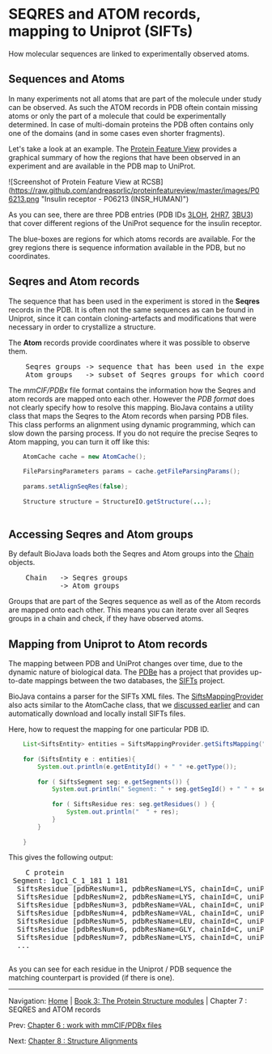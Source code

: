 SEQRES and ATOM records, mapping to Uniprot (SIFTs)
===================================================

How molecular sequences are linked to experimentally observed atoms.

## Sequences and Atoms

In many experiments not all atoms that are part of the molecule under study can be observed. As such the ATOM records in PDB oftein contain missing atoms or only the part of a molecule that could be experimentally determined. In case of multi-domain proteins the PDB often contains only one of the domains (and in some cases even shorter fragments).

Let's take a look at an example. The [Protein Feature View](https://github.com/andreasprlic/proteinfeatureview) provides a graphical summary of how the regions that have been observed in an experiment and are available in the PDB map to UniProt.

![Screenshot of Protein Feature View at RCSB]
(https://raw.github.com/andreasprlic/proteinfeatureview/master/images/P06213.png "Insulin receptor - P06213 (INSR_HUMAN)")

As you can see, there are three PDB entries (PDB IDs [3LOH](http://www.rcsb.org/pdb/explore.do?structureId=3LOH), [2HR7](http://www.rcsb.org/pdb/explore.do?structureId=2RH7), [3BU3](http://www.rcsb.org/pdb/explore.do?structureId=3BU3)) that cover different regions of the UniProt sequence for the insulin receptor.

The blue-boxes are regions for which atoms records are available. For the grey regions there is sequence information available in the PDB, but no coordinates.

## Seqres and Atom records

The sequence that has been used in the experiment is stored in the **Seqres** records in the PDB. It is often not the same sequences as can be found in Uniprot, since it can contain cloning-artefacts and modifications that were necessary in order to crystallize a structure.

The **Atom** records provide coordinates where it was possible to observe them.

<pre>
    Seqres groups -> sequence that has been used in the experiment
    Atom groups   -> subset of Seqres groups for which coordinates could be obtained
</pre>    

The *mmCIF/PDBx* file format contains the information how the Seqres and atom records are mapped onto each other. However the *PDB format* does not clearly specify how to resolve this mapping. BioJava contains a utility class that maps the Seqres to the Atom records when parsing PDB files. This class performs an alignment using dynamic programming, which can slow down the parsing process. If you do not require the precise Seqres to Atom mapping, you can turn it off like this:

```java
    AtomCache cache = new AtomCache();
            
    FileParsingParameters params = cache.getFileParsingParams();
            
    params.setAlignSeqRes(false);
            
    Structure structure = StructureIO.getStructure(...);
            
```

## Accessing Seqres and Atom groups

By default BioJava loads both the Seqres and Atom groups into the [Chain](http://www.biojava.org/docs/api/org/biojava/bio/structure/Chain.html) 
objects.

<pre>
    Chain   -> Seqres groups
            -> Atom groups
</pre>

Groups that are part of the Seqres sequence as well as of the Atom records are mapped onto each other. This means you
can iterate over all Seqres groups in a chain and check, if they have observed atoms.



## Mapping from Uniprot to Atom records 

The mapping between PDB and UniProt changes over time, due to the dynamic nature of biological data. The [PDBe](http://www.pdbe.org) has a project that provides up-to-date mappings between the two databases, the [SIFTs](http://www.ebi.ac.uk/pdbe/docs/sifts/) project. 

BioJava contains a parser for the SIFTs XML files. The [SiftsMappingProvider](http://www.biojava.org/docs/api/org/biojava/bio/structure/io/sifts/SiftsMappingProvider.html) also acts similar to the AtomCache class, that we [discussed earlier](caching.md) and can automatically download and locally install SIFTs files.

Here, how to request the mapping for one particular PDB ID.

```java
    List<SiftsEntity> entities = SiftsMappingProvider.getSiftsMapping("1gc1");
            
    for (SiftsEntity e : entities){
        System.out.println(e.getEntityId() + " " +e.getType());
        
        for ( SiftsSegment seg: e.getSegments()) {
            System.out.println(" Segment: " + seg.getSegId() + " " + seg.getStart() + " " + seg.getEnd()) ;
            
            for ( SiftsResidue res: seg.getResidues() ) {
                System.out.println("  " + res);
            }
        }
        
    }
```

This gives the following output:

<pre>
    C protein
 Segment: 1gc1_C_1_181 1 181
  SiftsResidue [pdbResNum=1, pdbResName=LYS, chainId=C, uniProtResName=K, uniProtPos=26, naturalPos=1, seqResName=LYS, pdbId=1gc1, uniProtAccessionId=P01730, notObserved=false]
  SiftsResidue [pdbResNum=2, pdbResName=LYS, chainId=C, uniProtResName=K, uniProtPos=27, naturalPos=2, seqResName=LYS, pdbId=1gc1, uniProtAccessionId=P01730, notObserved=false]
  SiftsResidue [pdbResNum=3, pdbResName=VAL, chainId=C, uniProtResName=V, uniProtPos=28, naturalPos=3, seqResName=VAL, pdbId=1gc1, uniProtAccessionId=P01730, notObserved=false]
  SiftsResidue [pdbResNum=4, pdbResName=VAL, chainId=C, uniProtResName=V, uniProtPos=29, naturalPos=4, seqResName=VAL, pdbId=1gc1, uniProtAccessionId=P01730, notObserved=false]
  SiftsResidue [pdbResNum=5, pdbResName=LEU, chainId=C, uniProtResName=L, uniProtPos=30, naturalPos=5, seqResName=LEU, pdbId=1gc1, uniProtAccessionId=P01730, notObserved=false]
  SiftsResidue [pdbResNum=6, pdbResName=GLY, chainId=C, uniProtResName=G, uniProtPos=31, naturalPos=6, seqResName=GLY, pdbId=1gc1, uniProtAccessionId=P01730, notObserved=false]
  SiftsResidue [pdbResNum=7, pdbResName=LYS, chainId=C, uniProtResName=K, uniProtPos=32, naturalPos=7, seqResName=LYS, pdbId=1gc1, uniProtAccessionId=P01730, notObserved=false]
  ...
 </pre>   

 As you can see for each residue in the Uniprot / PDB sequence the matching counterpart is provided (if there is one).



<!--automatically generated footer-->

---

Navigation:
[Home](../README.md)
| [Book 3: The Protein Structure modules](README.md)
| Chapter 7 : SEQRES and ATOM records

Prev: [Chapter 6 : work with mmCIF/PDBx files](mmcif.md)

Next: [Chapter 8 : Structure Alignments](alignment.md)
